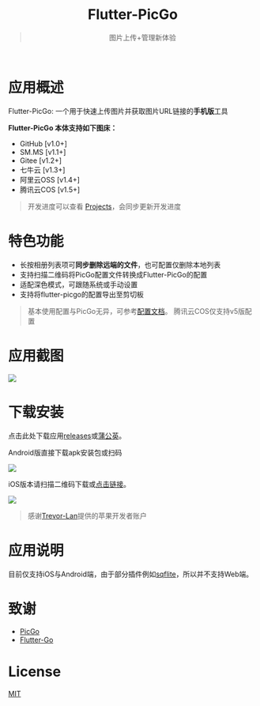 <div align="center">
  <img src="https://raw.githubusercontent.com/hackycy/flutter-picgo/master/docs/design/squareLogo144.png" alt="">
  <h1>Flutter-PicGo</h1>
  <blockquote>图片上传+管理新体验 </blockquote>
  <img src="https://img.shields.io/github/license/hackycy/flutter-picgo" alt="">
  <img src="https://img.shields.io/github/workflow/status/hackycy/flutter-picgo/Build and Release apk" alt="">
  <img src="https://img.shields.io/github/repo-size/hackycy/flutter-picgo" alt="">
  <img src="https://img.shields.io/github/v/release/hackycy/flutter-picgo" alt="">
  <img src="https://img.shields.io/github/downloads/hackycy/flutter-picgo/total" alt="">
</div>

# 应用概述

Flutter-PicGo: 一个用于快速上传图片并获取图片URL链接的**手机版**工具

**Flutter-PicGo 本体支持如下图床：**

- GitHub [v1.0+]
- SM.MS [v1.1+]
- Gitee [v1.2+]
- 七牛云 [v1.3+]
- 阿里云OSS [v1.4+]
- 腾讯云COS [v1.5+]

> 开发进度可以查看 [Projects](https://github.com/PicGo/flutter-picgo/projects)，会同步更新开发进度

# 特色功能

- 长按相册列表项可**同步删除远端的文件**，也可配置仅删除本地列表
- 支持扫描二维码将PicGo配置文件转换成Flutter-PicGo的配置
- 适配深色模式，可跟随系统或手动设置
- 支持将flutter-picgo的配置导出至剪切板

> 基本使用配置与PicGo无异，可参考[配置文档](https://picgo.github.io/PicGo-Doc/zh/guide/config.html#%E5%9B%BE%E5%BA%8A%E5%8C%BA)。
> 腾讯云COS仅支持v5版配置

# 应用截图

![](https://github.static.si-yee.com/image_picker_82452E23-BE11-4712-BFBA-8E93038DB410-3851-00000340B21CCF62.png)

# 下载安装

点击此处下载应用[releases](https://github.com/hackycy/flutter-picgo/releases)或[蒲公英](https://www.pgyer.com/flutter-picgo)。

Android版直接下载apk安装包或扫码

![](https://github.static.si-yee.com/picgo/android.png)

iOS版本请扫描二维码下载或[点击链接](https://apps.apple.com/cn/app/flutter-picgo/id1519714305)。

![](https://github.static.si-yee.com/picgo/appstore.png)

> 感谢[Trevor-Lan](https://github.com/Trevor-Lan)提供的苹果开发者账户

# 应用说明

目前仅支持iOS与Android端，由于部分插件例如[sqflite](https://pub.dev/packages/sqflite)，所以并不支持Web端。

# 致谢

- [PicGo](https://github.com/Molunerfinn/PicGo)
- [Flutter-Go](https://github.com/alibaba/flutter-go)

# License

[MIT](https://github.com/hackycy/flutter-picgo/blob/master/LICENSE)

